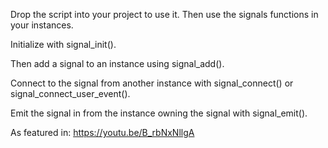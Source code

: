 Drop the script into your project to use it.
Then use the signals functions in your instances.

Initialize with signal_init().

Then add a signal to an instance using signal_add().

Connect to the signal from another instance with signal_connect() or signal_connect_user_event().

Emit the signal in from the instance owning the signal with signal_emit().

As featured in: https://youtu.be/B_rbNxNllgA
